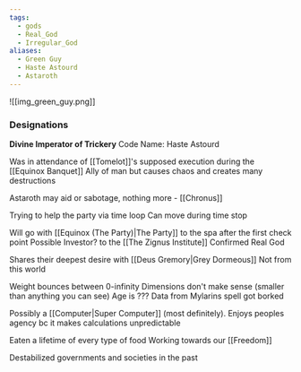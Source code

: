```yaml
---
tags:
  - gods
  - Real_God
  - Irregular_God
aliases:
  - Green Guy
  - Haste Astourd
  - Astaroth
---
```

![[img_green_guy.png]]
### Designations
**Divine Imperator of Trickery**
Code Name: Haste Astourd

Was in attendance of [[Tomelot]]'s supposed execution during the [[Equinox Banquet]] 
Ally of man but causes chaos and creates many destructions

Astaroth may aid or sabotage, nothing more - [[Chronus]]

Trying to help the party via time loop
Can move during time stop


Will go with [[Equinox (The Party)|The Party]] to the spa after the first check point
Possible Investor? to the [[The Zignus Institute]]
Confirmed Real God

Shares their deepest desire with [[Deus Gremory|Grey Dormeous]]
Not from this world


Weight bounces between 0-infinity
Dimensions don't make sense (smaller than anything you can see) 
Age is ???
Data from Mylarins spell got borked

Possibly a [[Computer|Super Computer]] (most definitely). Enjoys peoples agency bc it makes calculations unpredictable 

Eaten a lifetime of every type of food
Working towards our [[Freedom]]

Destabilized governments and societies in the past